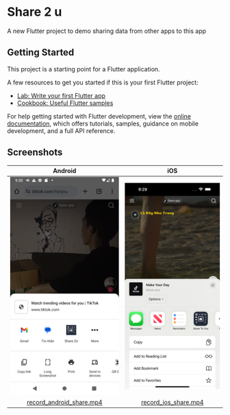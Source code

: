 # Share 2 u

A new Flutter project to demo sharing data from other apps to this app

## Getting Started

This project is a starting point for a Flutter application.

A few resources to get you started if this is your first Flutter project:

- [Lab: Write your first Flutter app](https://docs.flutter.dev/get-started/codelab)
- [Cookbook: Useful Flutter samples](https://docs.flutter.dev/cookbook)

For help getting started with Flutter development, view the
[online documentation](https://docs.flutter.dev/), which offers tutorials,
samples, guidance on mobile development, and a full API reference.

## Screenshots

|                              Android                               |                            iOS                             |
|:------------------------------------------------------------------:|:----------------------------------------------------------:|
|     ![i_android_share.png](screenshots%2Fi_android_share.png)      |     ![i_ios_share.png](screenshots%2Fi_ios_share.png)      |
| [record_android_share.mp4](screenshots%2Frecord_android_share.mp4) | [record_ios_share.mp4](screenshots%2Frecord_ios_share.mp4) |
